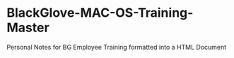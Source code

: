 # BlackGlove-MAC-OS-Training-Master
Personal Notes for BG Employee Training formatted into a HTML Document
